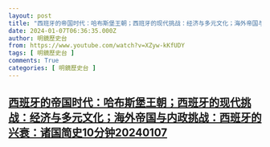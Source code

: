 ```yaml
---
layout: post
title: "西班牙的帝国时代：哈布斯堡王朝；西班牙的现代挑战：经济与多元文化；海外帝国与内政挑战：西班牙的兴衰：诸国简史10分钟20240107"
date: 2024-01-07T06:36:35.000Z
author: 明鏡歷史台
from: https://www.youtube.com/watch?v=XZyw-kKfUDY
tags: [ 明鏡歷史台 ]
comments: True
categories: [ 明鏡歷史台 ]
---
```

<!--1704609395000-->
[西班牙的帝国时代：哈布斯堡王朝；西班牙的现代挑战：经济与多元文化；海外帝国与内政挑战：西班牙的兴衰：诸国简史10分钟20240107](https://www.youtube.com/watch?v=XZyw-kKfUDY)
------

<div>

</div>
